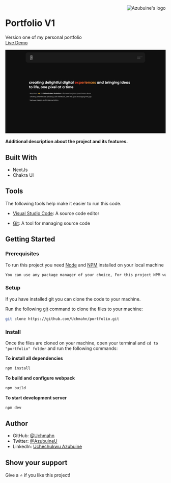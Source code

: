 <a href="">
    <img src="https://.../images/svg/azubuine-logo-gradient.svg" alt="Azubuine's logo" title="Azubuine" align="right" height="60" />
</a>

# Portfolio V1

Version one of my personal portfolio
<br/>
[Live Demo]()

![](screenshot.png)

**Additional description about the project and its features.**

## Built With

- NextJs
- Chakra UI

## Tools

The following tools help make it easier to run this code.

- [Visual Studio Code](https://code.visualstudio.com/): A source code editor

- [Git](https://git-scm.com/downloads): A tool for managing source code

## Getting Started

### **Prerequisites**

To run this project you need [Node](https://nodejs.org/en/) and [NPM](https://docs.npmjs.com/about-npm-versions) installed on your local machine

```bash
You can use any package manager of your choice, For this project NPM was used
```

### **Setup**

If you have installed git you can clone the code to your machine.

Run the following [git](https://git-scm.com/downloads) command to clone the files to your machine:

```bash
git clone https://github.com/Uchmahn/portfolio.git
```

### **Install**

Once the files are cloned on your machine, open your terminal and `cd to "portfolio" folder` and run the following commands:

**To install all dependencies**

```bash
npm install
```

**To build and configure webpack**

```bash
npm build
```

**To start development server**

```bash
npm dev
```

## Author

- GitHub: [@Uchmahn](https://github.com/Uchmahn)
- Twitter: [@AzubuineU](https://twitter.com/AzubuineU)
- LinkedIn: [Uchechukwu Azubuine](https://linkedin.com/in/uchechukwu-azubuine)

## Show your support

Give a ⭐️ if you like this project!

